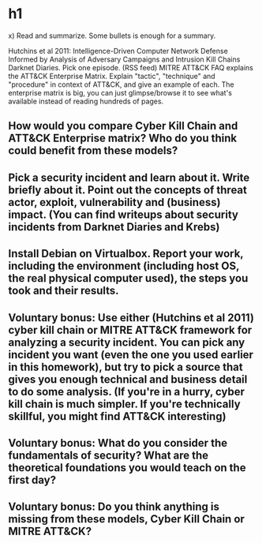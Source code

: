# h1

x) Read and summarize. Some bullets is enough for a summary.

Hutchins et al 2011: Intelligence-Driven Computer Network Defense Informed by Analysis of Adversary Campaigns and Intrusion Kill Chains
Darknet Diaries. Pick one episode. (RSS feed)
MITRE ATT&CK FAQ explains the ATT&CK Enterprise Matrix. Explain "tactic", "technique" and "procedure" in context of ATT&CK, and give an example of each. The enterprise matrix is big, you can just glimpse/browse it to see what's available instead of reading hundreds of pages.

## How would you compare Cyber Kill Chain and ATT&CK Enterprise matrix? Who do you think could benefit from these models?

## Pick a security incident and learn about it. Write briefly about it. Point out the concepts of threat actor, exploit, vulnerability and (business) impact. (You can find writeups about security incidents from Darknet Diaries and Krebs)

## Install Debian on Virtualbox. Report your work, including the environment (including host OS, the real physical computer used), the steps you took and their results.

## Voluntary bonus: Use either (Hutchins et al 2011) cyber kill chain or MITRE ATT&CK framework for analyzing a security incident. You can pick any incident you want (even the one you used earlier in this homework), but try to pick a source that gives you enough technical and business detail to do some analysis. (If you're in a hurry, cyber kill chain is much simpler. If you're technically skillful, you might find ATT&CK interesting)

## Voluntary bonus: What do you consider the fundamentals of security? What are the theoretical foundations you would teach on the first day?

## Voluntary bonus: Do you think anything is missing from these models, Cyber Kill Chain or MITRE ATT&CK?
